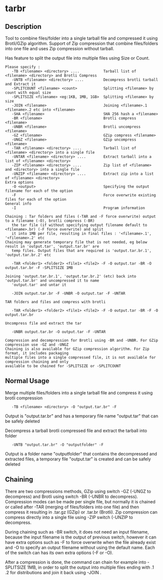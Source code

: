 # tarbr

## Description
Tool to combine files/folder into a single tarball file and compressed it using Brotli/GZip algorithm. Support of Zip compression that combine files/folders into one file and uses Zip compression without tarball.

Has feature to split the output file into multiple files using Size or Count.

```
Please specify :
   -TB <filename> <directory> ....           Tarball list of <filename> <directory> and Brotli Compress
   -UNTB <filename> <directory> ....         Decompress brotli tarball and Extract it
   -SPLITCOUNT <filename> <count>            Splitting <filename> by count with equal size
   -SPLITSIZE <filename> <eg:1KB, 1MB, 1GB>  Splitting <filename> by size
   -JOIN <filename>                          Joining <filename>.1 <filename>.2 etc into <filename>
   -SHA <filename>                           SHA 256 hash a <filename>
   -BR <filename>                            Brotli compress <filename>
   -UNBR <filename>                          Brotli uncompress <filename>
   -GZ <filename>                            GZip compress <filename>
   -UNGZ <filename>                          GZip uncompress <filename>
   -TAR <filename> <directory> ....          Tarball list of <filename> <directory> into a single file
   -UNTAR <filename> <directory> ....        Extract tarball into a list of <filename> <directory>
   -ZIP <filename> <directory> ....          Zip list of <filename> and <directory> into a single file
   -UNZIP <filename> <directory> ....        Extract zip into a list of <filename> <directory>
Extra options
   -O <output>                               Specifying the output filename for each of the option
   -F                                        Force overwrite existing files for each of the option
General info
   -I                                        Program information

Chaining : Tar folders and files (-TAR and -F force overwrite) output to a filename (-O), brotli compress (-BR)
   the tar file (if without specifying output filename default to <filename>.br) (-F force overwrite) and split
   it into 1MB per file, resulting in final files : '<filename>.1', '<filename>.2' etc
Chaining may generate temporary file that is not needed, eg below result in 'output.tar', 'output.tar.br' are
   temp files. Output files that are required is 'output.tar.br.1', 'output.tar.br.2' etc

   -TAR <folder1> <folder2> <file1> <file2> -F -O output.tar -BR -O output.tar.br -F -SPLITSIZE 1MB

Joining 'output.tar.br.1', 'output.tar.br.2' (etc) back into 'output.tar.br' and uncompressed it to name
   'output.tar' and untar it

   -JOIN output.tar.br -F -UNBR -O output.tar -F -UNTAR

TAR folders and files and compress with brotli

   -TAR <folder1> <folder2> <file1> <file2> -F -O output.tar -BR -F -O output.tar.br

Uncompress file and extract the tar

   -UNBR output.tar.br -O output.tar -F -UNTAR

Compression and decompression for Brotli using -BR and -UNBR. For GZip compression use -GZ and -UNGZ
Chaining is also available for GZip compression algorithm. For Zip format, it includes packaging
multiple files into a single compressed file, it is not available for compression chaining and only
available to be chained for -SPLITSIZE or -SPLITCOUNT
```

## Normal Usage
Merge multiple files/folders into a single tarball file and compress it using brotli compression

```
   -TB <filename> <directory> -O "output.tar.br" -F
```

Output is "output.tar.br" and has a temporary file name "output.tar" that can be safely deleted

Decompress a tarball brotli compressed file and extract the tarball into folder

```
   -UNTB "output.tar.br" -O "outputfolder" -F
```
Output is a folder name "outputfolder" that contains the decompressed and extracted files, a temporary file "output.tar" is created and can be safely deleted

## Chaining
There are two compressions methods, GZip using switch -GZ (-UNGZ to decompress) and Brotli using switch -BR (-UNBR to decompress). Compression modes can be made per single file, but normally it is chained or called after -TAR (merging of files/folders into one file) and then compress it resulting in .tar.gz (GZip) or .tar.br (Brotli). Zip compression can compress directly into a single file using -ZIP switch (-UNZIP to decompress.

During chaining such as -BR switch, it does not need an input filename, because the input filename is the output of previous switch, however it can have extra options such as -F to force overwrite when the file already exist and -O to specify an output filename without using the default name. Each of the switch can has its own extra options (-F or -O).

After a compression is done, the command can chain for example into -SPLITSIZE 1MB, in order to split the output into multiple files ending with <filename>.1 <filename>.2 for distributions and join it back using -JOIN <filename>.
